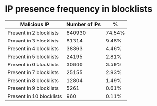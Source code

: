 # IP presence frequency in blocklists
| Malicious IP | Number of IPs | % |
|----|----|----|
| Present in 2 blocklists | 640930 | 74.54% |
| Present in 3 blocklists | 81314 | 9.46% |
| Present in 4 blocklists | 38363 | 4.46% |
| Present in 5 blocklists | 24195 | 2.81% |
| Present in 6 blocklists | 30846 | 3.59% |
| Present in 7 blocklists | 25155 | 2.93% |
| Present in 8 blocklists | 12804 | 1.49% |
| Present in 9 blocklists | 5261 | 0.61% |
| Present in 10 blocklists | 960 | 0.11% |

